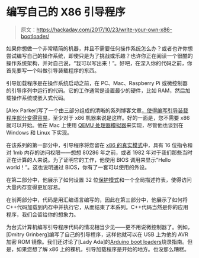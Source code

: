 # 编写自己的 X86 引导程序

> 原文：<https://hackaday.com/2017/10/23/write-your-own-x86-bootloader/>

如果你想做一个非常精简的机器，并且不需要任何操作系统怎么办？或者也许你想尝试编写自己的操作系统，即使只是为了挑战或乐趣？也许你正在阅读一个很酷的操作系统架构，并对自己说，“我可以写出来！”。好吧，在深入你的代码之前，你首先要写一个叫做引导装载程序的东西。

引导加载程序是在操作系统启动之前，在 PC、Mac、Raspberry Pi 或微控制器的引导序列中运行的代码。它的工作通常是设置最少的硬件，比如 RAM，然后加载操作系统或嵌入式代码。

[Alex Parker]写了一个由三部分组成的清晰的系列博客文章[，使得编写引导装载程序部分变得容易](http://3zanders.co.uk/2017/10/13/writing-a-bootloader/)，至少对于 x86 机器来说是这样。好的一面是，您不需要 x86 就可以开始。他在 Mac 上使用 [QEMU 处理器模拟器](https://www.qemu.org/)来实现，尽管他也谈到在 Windows 和 Linux 下实现。

在该系列的第一部分中，引导程序将您留在 [x86 的真实模式](https://en.wikipedia.org/wiki/Real_mode)中，具有 16 位指令和对 1mb 内存的访问权限——想想 80286 年之前，或者 1982 年对于我们那些当时正在计算的人来说。为了证明它的工作，他使用 BIOS 调用来显示“Hello world！”。这也说明通过 BIOS，你有了一套可以使用的外设。

在第二部分中，他展示了如何设置 32 位[保护模式](https://en.wikipedia.org/wiki/Protected_mode)和一个全局描述符表，使得访问大量内存变得更加容易。

在前两部分中，代码是用汇编语言编写的，因此在第三部分中，他展示了如何将 C++代码加载到内存中并执行它，从而结束了本系列。C++代码当然是你的应用程序，我们会留给你的想象力。

为台式计算机编写引导程序代码的情况相当少见——更不用说微控制器了。例如，[Dmitry Grinberg]编写了自己的引导程序，这样他就可以在 USB 上为他的 AVR 加密 ROM 镜像。我们还讨论了[Lady Ada]的[Arduino boot loaders](https://hackaday.com/2011/08/26/a-beginners-guide-to-burning-arduino-bootloaders/)烧录指南。但是，如果您想了解 x86 上的裸机，引导加载程序是开始的地方。也没那么糟糕。